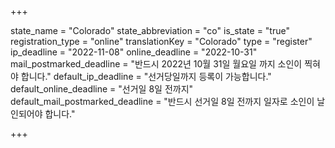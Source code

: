 +++

state_name = "Colorado"
state_abbreviation = "co"
is_state = "true"
registration_type = "online"
translationKey = "Colorado"
type = "register"
ip_deadline = "2022-11-08"
online_deadline = "2022-10-31"
mail_postmarked_deadline = "반드시 2022년 10월 31일 월요일 까지 소인이 찍혀야 합니다."
default_ip_deadline = "선거당일까지 등록이 가능합니다."
default_online_deadline = "선거일 8일 전까지"
default_mail_postmarked_deadline = "반드시 선거일 8일 전까지 일자로 소인이 날인되어야 합니다."

+++
